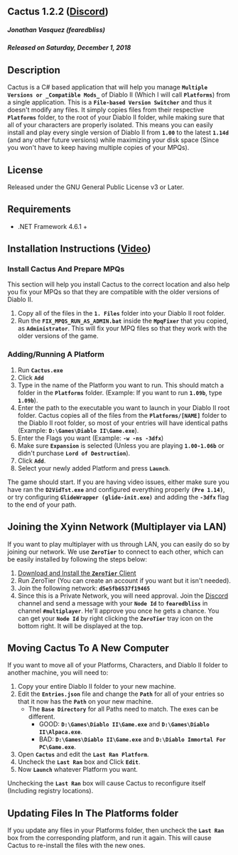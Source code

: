 ## Cactus 1.2.2 ([Discord](https://discord.gg/PNJsaPa))
##### Jonathan Vasquez (fearedbliss)
##### Released on Saturday, December 1, 2018

## Description

Cactus is a C# based application that will help you manage **`Multiple Versions or _Compatible Mods_`**
of Diablo II (Which I will call **`Platforms`**) from a single application. This is a **`File-based
Version Switcher`** and thus it doesn't modify any files. It simply copies files from their respective
**`Platforms`** folder, to the root of your Diablo II folder, while making sure that all of your characters
are properly isolated. This means you can easily install and play every single version of Diablo II
from **`1.00`** to the latest **`1.14d`** (and any other future versions) while maximizing your disk space
(Since you won't have to keep having multiple copies of your MPQs).

## License

Released under the GNU General Public License v3 or Later.

## Requirements

- .NET Framework 4.6.1 +

## Installation Instructions ([Video](https://youtu.be/wcOMGDSPwlY))

### Install Cactus And Prepare MPQs

This section will help you install Cactus to the correct location and also help you
fix your MPQs so that they are compatible with the older versions of Diablo II.

1. Copy all of the files in the **`1. Files`** folder into your Diablo II root folder.
2. Run the **`FIX_MPQS_RUN_AS_ADMIN.bat`** inside the **`MpqFixer`** that you copied, as
   **`Administrator`**. This will fix your MPQ files so that they work with the older versions
   of the game.

### Adding/Running A Platform

1. Run **`Cactus.exe`**
2. Click **`Add`**
3. Type in the name of the Platform you want to run. This should match a folder in the **`Platforms`**
   folder. (Example: If you want to run **`1.09b`**, type **`1.09b`**).
4. Enter the path to the executable you want to launch in your Diablo II root folder.
   Cactus copies all of the files from the **`Platforms/[NAME]`** folder to the Diablo II root folder,
   so most of your entries will have identical paths (Example: **`D:\Games\Diablo II\Game.exe`**).
5. Enter the Flags you want (Example: **`-w -ns -3dfx`**)
6. Make sure **`Expansion`** is selected (Unless you are playing **`1.00-1.06b`** or didn't purchase **`Lord of Destruction`**).
7. Click **`Add`**.
8. Select your newly added Platform and press **`Launch`**.

The game should start. If you are having video issues, either make sure you have ran
the **`D2VidTst.exe`** and configured everything properly **`(Pre 1.14)`**, or try configuring
**`GlideWrapper (glide-init.exe)`** and adding the  **`-3dfx`** flag to the end of your path.

## Joining the Xyinn Network (Multiplayer via LAN)

If you want to play multiplayer with us through LAN, you can easily do so by joining our network.
We use **`ZeroTier`** to connect to each other, which can be easily installed by following the steps below:

1. [Download and Install the **`ZeroTier`** Client](https://www.zerotier.com/download.shtml)
2. Run ZeroTier (You can create an account if you want but it isn't needed).
3. Join the following network: **`d5e5fb6537f19465`**
4. Since this is a Private Network, you will need approval. Join the [Discord](https://discord.gg/PNJsaPa) channel and send a message with your **`Node Id`** to **`fearedbliss`** in channel **`#multiplayer`**. He'll approve you once he gets a chance. You can get your **`Node Id`** by right clicking the **`ZeroTier`** tray icon on the bottom right. It will be displayed at the top.

## Moving Cactus To A New Computer

If you want to move all of your Platforms, Characters, and Diablo II folder
to another machine, you will need to:

1. Copy your entire Diablo II folder to your new machine.
2. Edit the **`Entries.json`** file and change the **`Path`** for all of your entries
   so that it now has the **`Path`** on your new machine.
   - The **`Base Directory`** for all Paths need to match. The exes can be different.
   		- GOOD: **`D:\Games\Diablo II\Game.exe`** and **`D:\Games\Diablo II\Alpaca.exe`**.
   		- BAD: **`D:\Games\Diablo II\Game.exe`** and **`D:\Diablo Immortal For PC\Game.exe`**.
3. Open **`Cactus`** and edit the **`Last Ran Platform`**.
4. Uncheck the **`Last Ran`** box and Click **`Edit`**.
5. Now **`Launch`** whatever Platform you want.

Unchecking the **`Last Ran`** box will cause Cactus to reconfigure itself (Including registry locations).

## Updating Files In The Platforms folder

If you update any files in your Platforms folder, then uncheck the **`Last Ran`**
box from the corresponding platform, and run it again. This will cause Cactus
to re-install the files with the new ones.

